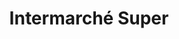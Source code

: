 ---
title: "Intermarché Super"
url: /dijon/intermarche-super-avenue-jean-jaures/
shop: supermarché
---